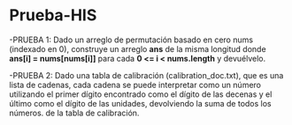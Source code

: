 # Prueba-HIS
-PRUEBA 1: Dado un arreglo de permutación basado en cero nums (indexado en 0), construye un arreglo **ans** de la misma longitud donde **ans[i] = nums[nums[i]]** para cada **0 <= i < nums.length** y devuélvelo.


-PRUEBA 2: Dado una tabla de calibración (calibration_doc.txt), que es una lista de cadenas, cada cadena se puede interpretar como un número utilizando el primer dígito encontrado como el dígito de las decenas y el último como el dígito de las unidades, devolviendo la suma de todos los números. de la tabla de calibración.
